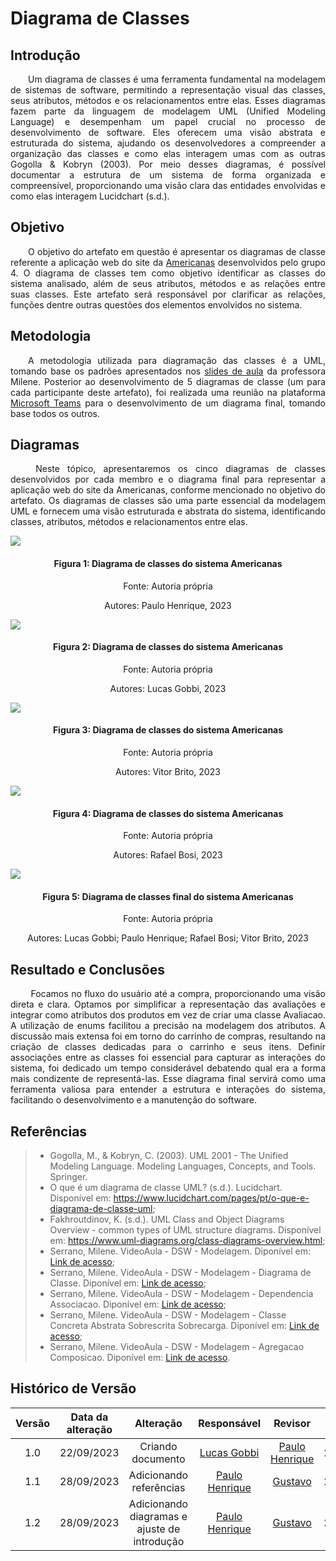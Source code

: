 # Diagrama de Classes

## Introdução

<div align="justify">
&emsp;&emsp;Um diagrama de classes é uma ferramenta fundamental na modelagem de sistemas de software, permitindo a representação visual das classes, seus atributos, métodos e os relacionamentos entre elas. Esses diagramas fazem parte da linguagem de modelagem UML (Unified Modeling Language) e desempenham um papel crucial no processo de desenvolvimento de software. Eles oferecem uma visão abstrata e estruturada do sistema, ajudando os desenvolvedores a compreender a organização das classes e como elas interagem umas com as outras Gogolla & Kobryn (2003). Por meio desses diagramas, é possível documentar a estrutura de um sistema de forma organizada e compreensível, proporcionando uma visão clara das entidades envolvidas e como elas interagem Lucidchart (s.d.).
</div>

## Objetivo

<div align="justify">
&emsp;&emsp;O objetivo do artefato em questão é apresentar os diagramas de classe referente a aplicação web do site da <a href="https://www.americanas.com.br/">Americanas</a> desenvolvidos pelo grupo 4. O diagrama de classes tem como objetivo identificar as classes do sistema analisado, além de seus atributos, métodos e as relações entre suas classes. Este artefato será responsável por clarificar as relações, funções dentre outras questões dos elementos envolvidos no sistema.
</div>

## Metodologia

<div align="justify">
&emsp;&emsp;A metodologia utilizada para diagramação das classes é a UML, tomando base os padrões apresentados nos <a href="https://aprender3.unb.br/pluginfile.php/2649429/mod_label/intro/Arquitetura%20e%20Desenho%20de%20Software%20-%20Aula%20Modelagem%20UML%20Est%C3%A1tica%20-%20Profa.%20Milene.pdf">slides de aula</a> da professora Milene. Posterior ao desenvolvimento de 5 diagramas de classe (um para cada participante deste artefato), foi realizada uma reunião na plataforma <a href="">Microsoft Teams</a> para o desenvolvimento de um diagrama final, tomando base todos os outros. 
</div>

## Diagramas

<div align="justify">
&emsp;&emsp; Neste tópico, apresentaremos os cinco diagramas de classes desenvolvidos por cada membro e o diagrama final para representar a aplicação web do site da Americanas, conforme mencionado no objetivo do artefato. Os diagramas de classes são uma parte essencial da modelagem UML e fornecem uma visão estruturada e abstrata do sistema, identificando classes, atributos, métodos e relacionamentos entre elas.

![](../../images/t2-Modelagem/diagrama-classes-Paulo.png)

<h4 align = "center"> Figura 1: Diagrama de classes do sistema Americanas </h4>
<p align = "center"> Fonte: Autoria própria </p>
<p align = "center"> Autores: Paulo Henrique, 2023 </p>

![](../../images/t2-Modelagem/diagrama-classes-Lucas.jpeg)

<h4 align = "center"> Figura 2: Diagrama de classes do sistema Americanas </h4>
<p align = "center"> Fonte: Autoria própria </p>
<p align = "center"> Autores: Lucas Gobbi, 2023 </p>

![](../../images/t2-Modelagem/diagrama-classes-Vitor.png)

<h4 align = "center"> Figura 3: Diagrama de classes do sistema Americanas </h4>
<p align = "center"> Fonte: Autoria própria </p>
<p align = "center"> Autores: Vitor Brito, 2023 </p>

![](../../images/t2-Modelagem/diagrama-classes-RafaelBosi.png)

<h4 align = "center"> Figura 4: Diagrama de classes do sistema Americanas </h4>
<p align = "center"> Fonte: Autoria própria </p>
<p align = "center"> Autores: Rafael Bosi, 2023 </p>

![](../../images/t2-Modelagem/diagrama-classes-Final.png)

<h4 align = "center"> Figura 5: Diagrama de classes final do sistema Americanas </h4>
<p align = "center"> Fonte: Autoria própria </p>
<p align = "center"> Autores: Lucas Gobbi; Paulo Henrique; Rafael Bosi; Vitor Brito, 2023 </p>
</div>

## Resultado e Conclusões

<div align="justify">
&emsp;&emsp; Focamos no fluxo do usuário até a compra, proporcionando uma visão direta e clara. Optamos por simplificar a representação das avaliações e integrar como atributos dos produtos em vez de criar uma classe Avaliacao. A utilização de enums facilitou a precisão na modelagem dos atributos. A discussão mais extensa foi em torno do carrinho de compras, resultando na criação de classes dedicadas para o carrinho e seus itens. Definir associações entre as classes foi essencial para capturar as interações do sistema, foi dedicado um tempo considerável debatendo qual era a forma mais condizente de representá-las. Esse diagrama final servirá como uma ferramenta valiosa para entender a estrutura e interações do sistema, facilitando o desenvolvimento e a manutenção do software.
</div>

## Referências

> - Gogolla, M., & Kobryn, C. (2003). UML 2001 - The Unified Modeling Language. Modeling Languages, Concepts, and Tools. Springer.
> - O que é um diagrama de classe UML? (s.d.). Lucidchart. Disponível em: https://www.lucidchart.com/pages/pt/o-que-e-diagrama-de-classe-uml;
> - Fakhroutdinov, K. (s.d.). UML Class and Object Diagrams Overview - common types of UML structure diagrams. Disponível em: https://www.uml-diagrams.org/class-diagrams-overview.html;
> - Serrano, Milene. VideoAula - DSW - Modelagem. Diponível em: [Link de acesso](https://unbbr-my.sharepoint.com/personal/mileneserrano_unb_br/_layouts/15/stream.aspx?id=%2Fpersonal%2Fmileneserrano%5Funb%5Fbr%2FDocuments%2FArqDSW%20%2D%20V%C3%ADdeosOriginais%2F05a%20%2D%20VideoAula%20%2D%20DSW%2DModelagem%2Emp4&ga=1);
> - Serrano, Milene. VideoAula - DSW - Modelagem - Diagrama de Classe. Diponível em: [Link de acesso](https://unbbr-my.sharepoint.com/personal/mileneserrano_unb_br/_layouts/15/stream.aspx?id=%2Fpersonal%2Fmileneserrano%5Funb%5Fbr%2FDocuments%2FArqDSW%20%2D%20V%C3%ADdeosOriginais%2F05b%20%2D%20VideoAula%20%2D%20DSW%2DModelagem%20%2D%20Diagrama%20de%20Classe%2Emp4&ga=1);
> - Serrano, Milene. VideoAula - DSW - Modelagem - Dependencia Associacao. Diponível em: [Link de acesso](https://unbbr-my.sharepoint.com/personal/mileneserrano_unb_br/_layouts/15/stream.aspx?id=%2Fpersonal%2Fmileneserrano%5Funb%5Fbr%2FDocuments%2FArqDSW%20%2D%20V%C3%ADdeosOriginais%2F05c%20%2D%20VideoAula%20%2D%20DSW%2DModelagem%20%2D%20Dependencia%20Associacao%2Emp4&ga=1);
> - Serrano, Milene. VideoAula - DSW - Modelagem - Classe Concreta Abstrata Sobrescrita Sobrecarga. Diponível em: [Link de acesso](https://unbbr-my.sharepoint.com/personal/mileneserrano_unb_br/_layouts/15/stream.aspx?id=%2Fpersonal%2Fmileneserrano%5Funb%5Fbr%2FDocuments%2FArqDSW%20%2D%20V%C3%ADdeosOriginais%2F05d%20%2D%20VideoAula%20%2D%20DSW%2DModelagem%20%2D%20Classe%20Concreta%20Abstrata%20Sobrescrita%20Sobrecarga%2Emp4&ga=1);
> - Serrano, Milene. VideoAula - DSW - Modelagem - Agregacao Composicao. Diponível em: [Link de acesso](https://unbbr-my.sharepoint.com/personal/mileneserrano_unb_br/_layouts/15/stream.aspx?id=%2Fpersonal%2Fmileneserrano%5Funb%5Fbr%2FDocuments%2FArqDSW%20%2D%20V%C3%ADdeosOriginais%2F05e%20%2D%20VideoAula%20%2D%20DSW%2DModelagem%20%2D%20Agregacao%20Composicao%2Emp4&ga=1).

## Histórico de Versão

| Versão | Data da alteração |                  Alteração                   |                   Responsável                   |                     Revisor                     | Data de revisão |
| :----: | :---------------: | :------------------------------------------: | :---------------------------------------------: | :---------------------------------------------: | :-------------: |
|  1.0   |    22/09/2023     |              Criando documento               | [Lucas Gobbi](https://github.com/lucasbergholz) | [Paulo Henrique](https://github.com/owhenrique) |   28/09/2023    |
|  1.1   |    28/09/2023     |           Adicionando referências            | [Paulo Henrique](https://github.com/owhenrique) |         [Gustavo](https://github.com/)          |   28/09/2023    |
|  1.2   |    28/09/2023     | Adicionando diagramas e ajuste de introdução | [Paulo Henrique](https://github.com/owhenrique) |         [Gustavo](https://github.com/)          |   28/09/2023    |
